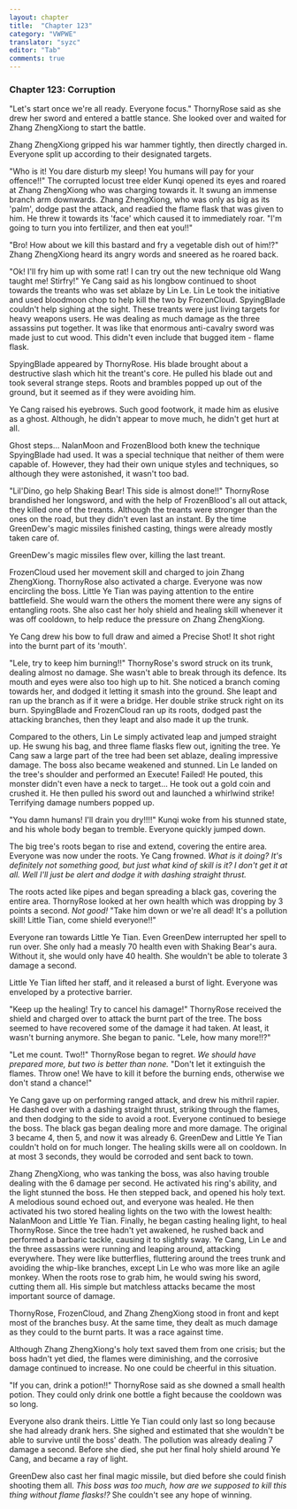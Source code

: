 ```yaml
---
layout: chapter
title:  "Chapter 123"
category: "VWPWE"
translator: "syzc"
editor: "Tab"
comments: true
---
```


### Chapter 123: Corruption

"Let's start once we're all ready. Everyone focus." ThornyRose said as she drew her sword and entered a battle stance. She looked over and waited for Zhang ZhengXiong to start the battle.

Zhang ZhengXiong gripped his war hammer tightly, then directly charged in. Everyone split up according to their designated targets.

"Who is it! You dare disturb my sleep! You humans will pay for your offence!!" The corrupted locust tree elder Kunqi opened its eyes and roared at Zhang ZhengXiong who was charging towards it. It swung an immense branch arm downwards. Zhang ZhengXiong, who was only as big as its 'palm', dodge past the attack, and readied the flame flask that was given to him. He threw it towards its 'face' which caused it to immediately roar. "I'm going to turn you into fertilizer, and then eat you!!"

"Bro! How about we kill this bastard and fry a vegetable dish out of him!?" Zhang ZhengXiong heard its angry words and sneered as he roared back.

"Ok! I'll fry him up with some rat! I can try out the new technique old Wang taught me! Stirfry!" Ye Cang said as his longbow continued to shoot towards the treants who was set ablaze by Lin Le. Lin Le took the initiative and used bloodmoon chop to help kill the two by FrozenCloud. SpyingBlade couldn't help sighing at the sight. These treants were just living targets for heavy weapons users. He was dealing as much damage as the three assassins put together. It was like that enormous anti-cavalry sword was made just to cut wood. This didn't even include that bugged item - flame flask.

SpyingBlade appeared by ThornyRose. His blade brought about a destructive slash which hit the treant's core. He pulled his blade out and took several strange steps. Roots and brambles popped up out of the ground, but it seemed as if they were avoiding him.

Ye Cang raised his eyebrows. Such good footwork, it made him as elusive as a ghost. Although, he didn't appear to move much, he didn't get hurt at all.

Ghost steps... NalanMoon and FrozenBlood both knew the technique SpyingBlade had used. It was a special technique that neither of them were capable of. However, they had their own unique styles and techniques, so although they were astonished, it wasn't too bad.

"Lil'Dino, go help Shaking Bear! This side is almost done!!" ThornyRose brandished her longsword, and with the help of FrozenBlood's all out attack, they killed one of the treants. Although the treants were stronger than the ones on the road, but they didn't even last an instant. By the time GreenDew's magic missiles finished casting, things were already mostly taken care of. 

GreenDew's magic missiles flew over, killing the last treant. 

FrozenCloud used her movement skill and charged to join Zhang ZhengXiong. ThornyRose also activated a charge. Everyone was now encircling the boss. Little Ye Tian was paying attention to the entire battlefield. She would warn the others the moment there were any signs of entangling roots. She also cast her holy shield and healing skill whenever it was off cooldown, to help reduce the pressure on Zhang ZhengXiong.

Ye Cang drew his bow to full draw and aimed a Precise Shot! It shot right into the burnt part of its 'mouth'. 

"Lele, try to keep him burning!!" ThornyRose's sword struck on its trunk, dealing almost no damage. She wasn't able to break through its defence. Its mouth and eyes were also too high up to hit. She noticed a branch coming towards her, and dodged it letting it smash into the ground. She leapt and ran up the branch as if it were a bridge. Her double strike struck right on its burn. SpyingBlade and FrozenCloud ran up its roots, dodged past the attacking branches, then they leapt and also made it up the trunk.

Compared to the others, Lin Le simply activated leap and jumped straight up. He swung his bag, and three flame flasks flew out, igniting the tree. Ye Cang saw a large part of the tree had been set ablaze, dealing impressive damage. The boss also became weakened and stunned. Lin Le landed on the tree's shoulder and performed an Execute! Failed! He pouted, this monster didn't even have a neck to target... He took out a gold coin and crushed it. He then pulled his sword out and launched a whirlwind strike! Terrifying damage numbers popped up.

"You damn humans! I'll drain you dry!!!!" Kunqi woke from his stunned state, and his whole body began to tremble. Everyone quickly jumped down.

The big tree's roots began to rise and extend, covering the entire area. Everyone was now under the roots. Ye Cang frowned. *What is it doing? It's definitely not something good, but just what kind of skill is it? I don't get it at all. Well I'll just be alert and dodge it with dashing straight thrust.*

The roots acted like pipes and began spreading a black gas, covering the entire area. ThornyRose looked at her own health which was dropping by 3 points a second. *Not good!* "Take him down or we're all dead! It's a pollution skill! Little Tian, come shield everyone!!"

Everyone ran towards Little Ye Tian. Even GreenDew interrupted her spell to run over. She only had a measly 70 health even with Shaking Bear's aura. Without it, she would only have 40 health. She wouldn't be able to tolerate 3 damage a second.

Little Ye Tian lifted her staff, and it released a burst of light. Everyone was enveloped by a protective barrier.

"Keep up the healing! Try to cancel his damage!" ThornyRose received the shield and charged over to attack the burnt part of the tree. The boss seemed to have recovered some of the damage it had taken. At least, it wasn't burning anymore. She began to panic. "Lele, how many more!!?"

"Let me count. Two!!" ThornyRose began to regret. *We should have prepared more, but two is better than none.* "Don't let it extinguish the flames. Throw one! We have to kill it before the burning ends, otherwise we don't stand a chance!"

Ye Cang gave up on performing ranged attack, and drew his mithril rapier. He dashed over with a dashing straight thrust, striking through the flames, and then dodging to the side to avoid a root. Everyone continued to besiege the boss. The black gas began dealing more and more damage. The original 3 became 4, then 5, and now it was already 6. GreenDew and Little Ye Tian couldn't hold on for much longer. The healing skills were all on cooldown. In at most 3 seconds, they would be corroded and sent back to town.

Zhang ZhengXiong, who was tanking the boss, was also having trouble dealing with the 6 damage per second. He activated his ring's ability, and the light stunned the boss. He then stepped back, and opened his holy text. A melodious sound echoed out, and everyone was healed. He then activated his two stored healing lights on the two with the lowest health: NalanMoon and Little Ye Tian. Finally, he began casting healing light, to heal ThornyRose. Since the tree hadn't yet awakened, he rushed back and performed a barbaric tackle, causing it to slightly sway. Ye Cang, Lin Le and the three assassins were running and leaping around, attacking everywhere. They were like butterflies, fluttering around the trees trunk and avoiding the whip-like branches, except Lin Le who was more like an agile monkey. When the roots rose to grab him, he would swing his sword, cutting them all. His simple but matchless attacks became the most important source of damage.

ThornyRose, FrozenCloud, and Zhang ZhengXiong stood in front and kept most of the branches busy. At the same time, they dealt as much damage as they could to the burnt parts. It was a race against time.

Although Zhang ZhengXiong's holy text saved them from one crisis; but the boss hadn't yet died, the flames were diminishing, and the corrosive damage continued to increase. No one could be cheerful in this situation.

"If you can, drink a potion!!" ThornyRose said as she downed a small health potion. They could only drink one bottle a fight because the cooldown was so long.

Everyone also drank theirs. Little Ye Tian could only last so long because she had already drank hers. She sighed and estimated that she wouldn't be able to survive until the boss' death. The pollution was already dealing 7 damage a second. Before she died, she put her final holy shield around Ye Cang, and became a ray of light.

GreenDew also cast her final magic missile, but died before she could finish shooting them all. *This boss was too much, how are we supposed to kill this thing without flame flasks!?* She couldn't see any hope of winning.
